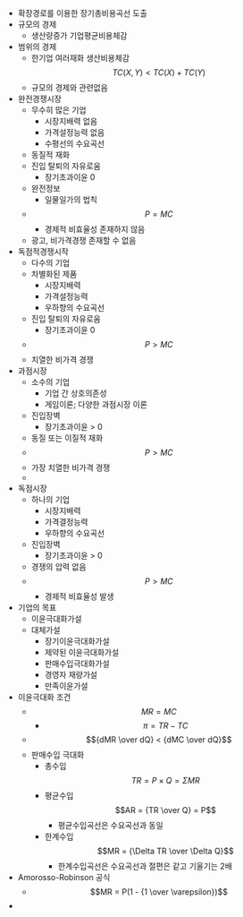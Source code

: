 - 확장경로를 이용한 장기총비용곡선 도출
- 규모의 경제
	- 생산량증가 기업평균비용체감
- 범위의 경제
	- 한기업 여러재화 생산비용체감 $$TC(X, Y) < TC(X) + TC(Y)$$
	- 규모의 경제와 관련없음
- 완전경쟁시장
	- 무수히 많은 기업
		- 시장지배력 없음
		- 가격설정능력 없음
		- 수평선의 수요곡선
	- 동질적 재화
	- 진입 탈퇴의 자유로움
		- 장기초과이윤 0
	- 완전정보
		- 일물일가의 법칙
	- $$P = MC$$
		- 경제적 비효율성 존재하지 않음
	- 광고, 비가격경쟁 존재할 수 없음
- 독점적경쟁시작
	- 다수의 기업
	- 차별화된 제품
		- 시장지배력
		- 가격설정능력
		- 우하향의 수요곡선
	- 진입 탈퇴의 자유로움
		- 장기초과이윤 0
	- $$P > MC$$
	- 치열한 비가격 경쟁
- 과점시장
	- 소수의 기업
		- 기업 간 상호의존성
		- 게임이론; 다양한 과점시장 이론
	- 진입장벽
		- 장기초과이윤 > 0
	- 동질 또는 이질적 재화
	- $$P > MC$$
	- 가장 치열한 비가격 경쟁
	-
- 독점시장
	- 하나의 기업
		- 시장지배력
		- 가격결정능력
		- 우하향의 수요곡선
	- 진입장벽
		- 장기초과이윤 > 0
	- 경쟁의 압력 없음
	- $$P > MC$$
		- 경제적 비효율성 발생
- 기업의 목표
	- 이윤극대화가설
	- 대체가설
		- 장기이윤극대화가설
		- 제약된 이윤극대화가설
		- 판매수입극대화가설
		- 경영자 재량가설
		- 만족이윤가설
- 이윤극대화 조건
	- $$MR = MC$$
		- $$\pi = TR - TC$$
	- $${dMR \over dQ} < {dMC \over dQ}$$
	- 판매수입 극대화
		- 총수입 $$TR = P \times Q = \Sigma MR$$
		- 평균수입 $$AR = {TR \over Q} = P$$
			- 평균수입곡선은 수요곡선과 동일
		- 한계수입 $$MR = {\Delta TR \over \Delta Q}$$
			- 한계수입곡선은 수요곡선과 절편은 같고 기울기는 2배
- Amorosso-Robinson 공식
	- $$MR = P(1 - {1 \over \varepsilon})$$
-